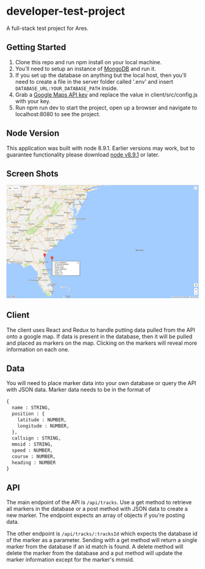 # developer-test-project
A full-stack test project for Ares.

## Getting Started
1. Clone this repo and run npm install on your local machine.
2. You'll need to setup an instance of [MongoDB](https://www.mongodb.com/) and run it.
3. If you set up the database on anything but the local host, then you'll need to create a file in the server folder called '.env' and insert `DATABASE_URL:YOUR_DATABASE_PATH` inside.
4. Grab a [Google Maps API key](https://developers.google.com/maps/documentation/javascript/get-api-key) and replace the value in client/src/config.js with your key.
5. Run npm run dev to start the project, open up a browser and navigate to localhost:8080 to see the project.

## Node Version
This application was built with node 8.9.1. Earlier versions may work, but to guarantee functionality please download [node v8.9.1](https://nodejs.org/en/) or later.
## Screen Shots
![map](./screenshots/map.png)
## Client
The client uses React and Redux to handle putting data pulled from the API onto a google map. If data is present in the database, then it will be pulled and placed as markers on the map. Clicking on the markers will reveal more information on each one.

## Data
You will need to place marker data into your own database or query the API with JSON data. Marker data needs to be in the format of
```
{
  name : STRING,
  position : {
    latitude : NUMBER,
    longitude : NUMBER,
  },
  callsign : STRING,
  mmsid : STRING,
  speed : NUMBER,
  course : NUMBER,
  heading : NUMBER
}
```

## API
The main endpoint of the API is `/api/tracks`. Use a get method to retrieve all markers in the database or a post method with JSON data to create a new marker. The endpoint expects an array of objects if you're posting data.

The other endpoint is `/api/tracks/:tracksId` which expects the database id of the marker as a parameter. Sending with a get method will return a single marker from the database if an id match is found. A delete method will delete the marker from the database and a put method will update the marker information except for the marker's mmsid.
